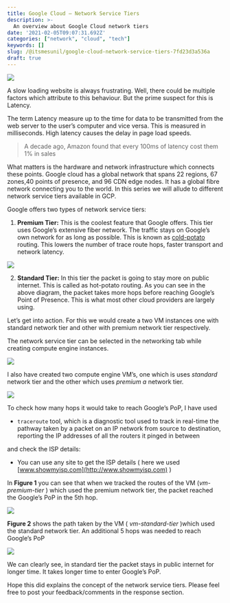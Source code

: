 ```yaml
---
title: Google Cloud — Network Service Tiers
description: >-
  An overview about Google Cloud network tiers
date: '2021-02-05T09:07:31.692Z'
categories: ["network", "cloud", "tech"]
keywords: []
slug: /@itsmesunil/google-cloud-network-service-tiers-7fd23d3a536a
draft: true
---
```


![](/img/0__9zwhNMLG223Yy8v3.jpg)

A slow loading website is always frustrating. Well, there could be multiple factors which attribute to this behaviour. But the prime suspect for this is Latency.

The term Latency measure up to the time for data to be transmitted from the web server to the user’s computer and vice versa. This is measured in milliseconds. High latency causes the delay in page load speeds.

> A decade ago, Amazon found that every 100ms of latency cost them 1% in sales

What matters is the hardware and network infrastructure which connects these points. Google cloud has a global network that spans 22 regions, 67 zones,40 points of presence, and 96 CDN edge nodes. It has a global fibre network connecting you to the world. In this series we will allude to different network service tiers available in GCP.

Google offers two types of network service tiers:

1.  **Premium Tier:** This is the coolest feature that Google offers. This tier uses Google’s extensive fiber network. The traffic stays on Google’s own network for as long as possible. This is known as [cold-potato](https://en.wikipedia.org/wiki/Hot-potato_and_cold-potato_routing) routing. This lowers the number of trace route hops, faster transport and network latency.

![](/img/0__gNS3f0K8gGYux6UU.gif)

2. **Standard Tier:** In this tier the packet is going to stay more on public internet. This is called as hot-potato routing. As you can see in the above diagram, the packet takes more hops before reaching Google’s Point of Presence. This is what most other cloud providers are largely using.

Let’s get into action. For this we would create a two VM instances one with standard network tier and other with premium network tier respectively.

The network service tier can be selected in the networking tab while creating compute engine instances.

![](/img/1__50WrkVcrSfVUWvxiMw35sQ.png)

I also have created two compute engine VM’s, one which is uses _standard_ network tier and the other which uses _premium a_ network tier.

![](/img/1__x5BT__1y6BHsqvqIcpl0B4Q.png)

To check how many hops it would take to reach Google’s PoP, I have used

*   `traceroute` tool, which is a diagnostic tool used to track in real-time the pathway taken by a packet on an IP network from source to destination, reporting the IP addresses of all the routers it pinged in between

and check the ISP details:

*   You can use any site to get the ISP details ( here we used [www.showmyisp.com](http://www.showmyisp.com) )

In **Figure 1** you can see that when we tracked the routes of the VM (_vm-premium-tier_ ) which used the premium network tier, the packet reached the Google’s PoP in the 5th hop.

![](/img/1__yVy4fouCL9iRB__GKlHPCZQ.png)

**Figure 2** shows the path taken by the VM ( _vm-standard-tier_ )which used the standard network tier. An additional 5 hops was needed to reach Google’s PoP

![](/img/1__vkFt914sSqUJUvzfqY16Qg.png)

We can clearly see, in standard tier the packet stays in public internet for longer time. It takes longer time to enter Google’s PoP.

Hope this did explains the concept of the network service tiers. Please feel free to post your feedback/comments in the response section.